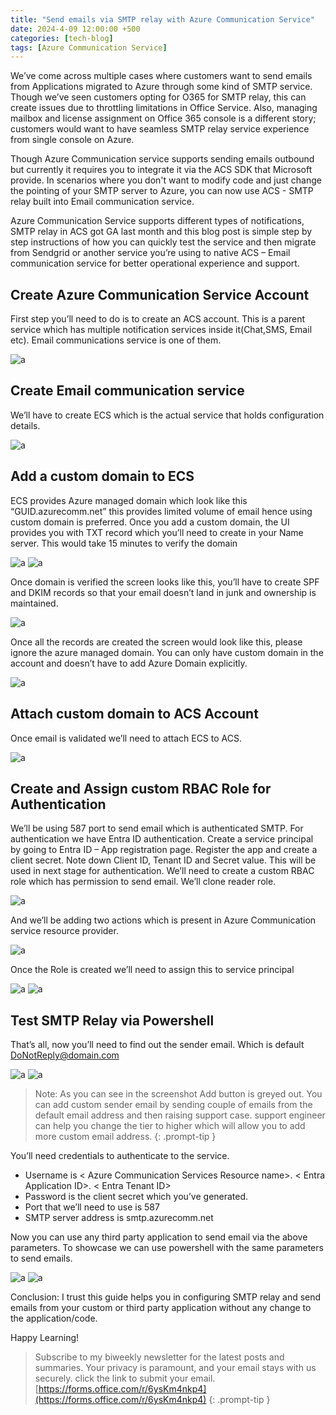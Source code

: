 ```yaml
---
title: "Send emails via SMTP relay with Azure Communication Service"
date: 2024-4-09 12:00:00 +500
categories: [tech-blog]
tags: [Azure Communication Service]
---
```


We’ve come across multiple cases where customers want to send emails from Applications migrated to Azure through some kind of SMTP service. Though we’ve seen customers opting for O365 for SMTP relay, this can create issues due to throttling limitations in Office Service.
Also, managing mailbox and license assignment on Office 365 console is a different story; customers would want to have seamless SMTP relay service experience from single console on Azure.

Though Azure Communication service supports sending emails outbound but currently it requires you to integrate it via the ACS SDK that Microsoft provide. In scenarios where you don't want to modify code and just change the pointing of your SMTP server to Azure, you can now use ACS - SMTP relay built into Email communication service.

Azure Communication Service supports different types of notifications, SMTP relay in ACS got GA last month and this blog post is simple step by step instructions of how you can quickly test the service and then migrate from Sendgrid or another service you’re using to native ACS – Email communication service for better operational experience and support.

## Create Azure Communication Service Account
First step you’ll need to do is to create an ACS account. This is a parent service which has multiple notification services inside it(Chat,SMS, Email etc). Email communications service is one of them.

![a](https://raw.githubusercontent.com/qureshiaquib/qureshiaquib.github.io/main/assets/09042024/picture1.jpg)

## Create Email communication service
We’ll have to create ECS which is the actual service that holds configuration details.

![a](https://raw.githubusercontent.com/qureshiaquib/qureshiaquib.github.io/main/assets/09042024/picture2.jpg)

## Add a custom domain to ECS
ECS provides Azure managed domain which look like this “GUID.azurecomm.net” this provides limited volume of email hence using custom domain is preferred.
Once you add a custom domain, the UI provides you with TXT record which you’ll need to create in your Name server. This would take 15 minutes to verify the domain

![a](https://raw.githubusercontent.com/qureshiaquib/qureshiaquib.github.io/main/assets/09042024/picture3.jpg)
![a](https://raw.githubusercontent.com/qureshiaquib/qureshiaquib.github.io/main/assets/09042024/picture4.jpg)

Once domain is verified the screen looks like this, you’ll have to create SPF and DKIM records so that your email doesn’t land in junk and ownership is maintained.

![a](https://raw.githubusercontent.com/qureshiaquib/qureshiaquib.github.io/main/assets/09042024/picture5-1.jpg)

Once all the records are created the screen would look like this, please ignore the azure managed domain. You can only have custom domain in the account and doesn’t have to add Azure Domain explicitly.

![a](https://raw.githubusercontent.com/qureshiaquib/qureshiaquib.github.io/main/assets/09042024/picture5-2.jpg)

## Attach custom domain to ACS Account
Once email is validated we’ll need to attach ECS to ACS.

![a](https://raw.githubusercontent.com/qureshiaquib/qureshiaquib.github.io/main/assets/09042024/picture6.jpg)

## Create and Assign custom RBAC Role for Authentication
We’ll be using 587 port to send email which is authenticated SMTP. For authentication we have Entra ID authentication.
Create a service principal by going to Entra ID – App registration page. Register the app and create a client secret. Note down Client ID, Tenant ID and Secret value. This will be used in next stage for authentication.
We’ll need to create a custom RBAC role which has permission to send email.
We’ll clone reader role.

![a](https://raw.githubusercontent.com/qureshiaquib/qureshiaquib.github.io/main/assets/09042024/picture7.jpg)

And we’ll be adding two actions which is present in Azure Communication service resource provider.

![a](https://raw.githubusercontent.com/qureshiaquib/qureshiaquib.github.io/main/assets/09042024/picture8.jpg)

Once the Role is created we’ll need to assign this to service principal

![a](https://raw.githubusercontent.com/qureshiaquib/qureshiaquib.github.io/main/assets/09042024/picture9.jpg)
![a](https://raw.githubusercontent.com/qureshiaquib/qureshiaquib.github.io/main/assets/09042024/picture10.jpg)

## Test SMTP Relay via Powershell
That’s all, now you’ll need to find out the sender email. Which is default DoNotReply@domain.com

![a](https://raw.githubusercontent.com/qureshiaquib/qureshiaquib.github.io/main/assets/09042024/picture10-1.jpg)
![a](https://raw.githubusercontent.com/qureshiaquib/qureshiaquib.github.io/main/assets/09042024/picture10-2.jpg)

> Note: As you can see in the screenshot Add button is greyed out.
You can add custom sender email by sending couple of emails from the default email address and then raising support case.
support engineer can help you change the tier to higher which will allow you to add more custom email address.
{: .prompt-tip }

You’ll need credentials to authenticate to the service. 

* Username is \< Azure Communication Services Resource name>. \< Entra Application ID>. \< Entra Tenant ID>
* Password is the client secret which you’ve generated.
* Port that we’ll need to use is 587
* SMTP server address is smtp.azurecomm.net

Now you can use any third party application to send email via the above parameters. To showcase we can use powershell with the same parameters to send emails.

![a](https://raw.githubusercontent.com/qureshiaquib/qureshiaquib.github.io/main/assets/09042024/picture11.jpg)
![a](https://raw.githubusercontent.com/qureshiaquib/qureshiaquib.github.io/main/assets/09042024/picture12.jpg)

Conclusion: I trust this guide helps you in configuring SMTP relay and send emails from your custom or third party application without any change to the application/code.

Happy Learning!

>Subscribe to my biweekly newsletter for the latest posts and summaries. Your privacy is paramount, and your email stays with us securely.
click the link to submit your email.
[https://forms.office.com/r/6ysKm4nkp4](https://forms.office.com/r/6ysKm4nkp4)
{: .prompt-tip }